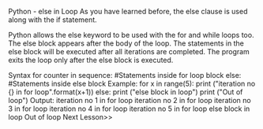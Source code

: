 Python - else in Loop
As you have learned before, the else clause is used along with the if statement.

Python allows the else keyword to be used with the for and while loops too. The else block appears after the body of the loop. The statements in the else block will be executed after all iterations are completed. The program exits the loop only after the else block is executed.

Syntax
for counter in sequence:
    #Statements inside for loop block
else:
    #Statements inside else block
Example:
for x in range(5):
    print ("iteration no {} in for loop".format(x+1))
else:
    print ("else block in loop")
print ("Out of loop")
Output:
iteration no 1 in for loop
iteration no 2 in for loop
iteration no 3 in for loop
iteration no 4 in for loop
iteration no 5 in for loop
else block in loop
Out of loop
Next Lesson>>